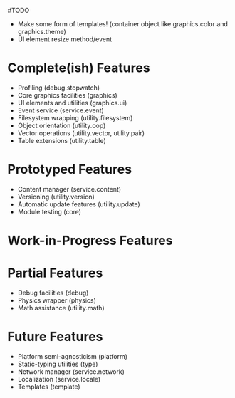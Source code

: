 #TODO
- Make some form of templates! (container object like graphics.color and graphics.theme)
- UI element resize method/event

# Complete(ish) Features
- Profiling (debug.stopwatch)
- Core graphics facilities (graphics)
- UI elements and utilities (graphics.ui)
- Event service (service.event)
- Filesystem wrapping (utility.filesystem)
- Object orientation (utility.oop)
- Vector operations (utility.vector, utility.pair)
- Table extensions (utility.table)

# Prototyped Features
- Content manager (service.content)
- Versioning (utility.version)
- Automatic update features (utility.update)
- Module testing (core)

# Work-in-Progress Features

# Partial Features
- Debug facilities (debug)
- Physics wrapper (physics)
- Math assistance (utility.math)

# Future Features
- Platform semi-agnosticism (platform)
- Static-typing utilities (type)
- Network manager (service.network)
- Localization (service.locale)
- Templates (template)